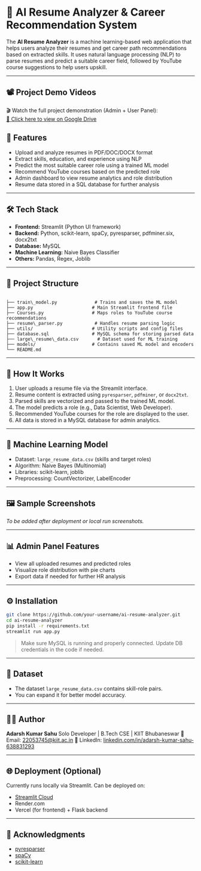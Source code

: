 # 🧠 AI Resume Analyzer & Career Recommendation System

The **AI Resume Analyzer** is a machine learning-based web application that helps users analyze their resumes and get career path recommendations based on extracted skills. It uses natural language processing (NLP) to parse resumes and predict a suitable career field, followed by YouTube course suggestions to help users upskill.

---

## 📽️ Project Demo Videos

🎬 Watch the full project demonstration (Admin + User Panel):  
[🔗 Click here to view on Google Drive](https://drive.google.com/drive/folders/1OC9LZl9O3Da5bEktC8NSHyu-irlFp3p_?usp=sharing)


## 🚀 Features

- Upload and analyze resumes in PDF/DOC/DOCX format
- Extract skills, education, and experience using NLP
- Predict the most suitable career role using a trained ML model
- Recommend YouTube courses based on the predicted role
- Admin dashboard to view resume analytics and role distribution
- Resume data stored in a SQL database for further analysis

---

## 🛠️ Tech Stack

- **Frontend:** Streamlit (Python UI framework)
- **Backend:** Python, scikit-learn, spaCy, pyresparser, pdfminer.six, docx2txt
- **Database:** MySQL
- **Machine Learning:** Naive Bayes Classifier
- **Others:** Pandas, Regex, Joblib

---

## 📂 Project Structure

```

├── train\_model.py              # Trains and saves the ML model
├── app.py                      # Main Streamlit frontend file
├── Courses.py                  # Maps roles to YouTube course recommendations
├── resume\_parser.py            # Handles resume parsing logic
├── utils/                      # Utility scripts and config files
├── database.sql                # MySQL schema for storing parsed data
├── large\_resume\_data.csv       # Dataset used for ML training
├── models/                     # Contains saved ML model and encoders
└── README.md

````

---

## 🧠 How It Works

1. User uploads a resume file via the Streamlit interface.
2. Resume content is extracted using `pyresparser`, `pdfminer`, or `docx2txt`.
3. Parsed skills are vectorized and passed to the trained ML model.
4. The model predicts a role (e.g., Data Scientist, Web Developer).
5. Recommended YouTube courses for the role are displayed to the user.
6. All data is stored in a MySQL database for admin analytics.

---

## 🧪 Machine Learning Model

- Dataset: `large_resume_data.csv` (skills and target roles)
- Algorithm: Naive Bayes (Multinomial)
- Libraries: scikit-learn, joblib
- Preprocessing: CountVectorizer, LabelEncoder

---

## 🖼️ Sample Screenshots

*To be added after deployment or local run screenshots.*

---

## 📊 Admin Panel Features

- View all uploaded resumes and predicted roles
- Visualize role distribution with pie charts
- Export data if needed for further HR analysis

---

## ⚙️ Installation

```bash
git clone https://github.com/your-username/ai-resume-analyzer.git
cd ai-resume-analyzer
pip install -r requirements.txt
streamlit run app.py
````

> Make sure MySQL is running and properly connected. Update DB credentials in the code if needed.

---

## 📁 Dataset

* The dataset `large_resume_data.csv` contains skill-role pairs.
* You can expand it for better model accuracy.

---

## 🧑‍💻 Author

**Adarsh Kumar Sahu**
Solo Developer | B.Tech CSE | KIIT Bhubaneswar
📧 Email: [22053745@kiit.ac.in](mailto:22053745@kiit.ac.in)
🔗 LinkedIn: [linkedin.com/in/adarsh-kumar-sahu-638831293](https://www.linkedin.com/in/adarsh-kumar-sahu-638831293/)

---


## 🌐 Deployment (Optional)

Currently runs locally via Streamlit. Can be deployed on:

* [Streamlit Cloud](https://streamlit.io/cloud)
* Render.com
* Vercel (for frontend) + Flask backend

---

## 🙌 Acknowledgments

* [pyresparser](https://github.com/OmkarPathak/pyresparser)
* [spaCy](https://spacy.io/)
* [scikit-learn](https://scikit-learn.org/)

```
